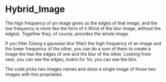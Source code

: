 # Hybrid_Image
The high frequency of an image gives us the edges of that image, and the low frequency is more like the form of it (Kind of the blur image, without the edges). Together they, of course, provides the whole image.

If you filter (Using a gaussian blur filter) the high frequency of an image and the lower frequency of the other, you can do a sum of them to create a image the has the edges of one and the blur of the other. Looking from near, you can see the edges, lookin for 1m, you can see the blur.

The code picks two images names and show a single image of those two images with this propriaties
